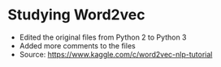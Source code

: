 # Studying Word2vec
- Edited the original files from Python 2 to Python 3
- Added more comments to the files
- Source: https://www.kaggle.com/c/word2vec-nlp-tutorial
